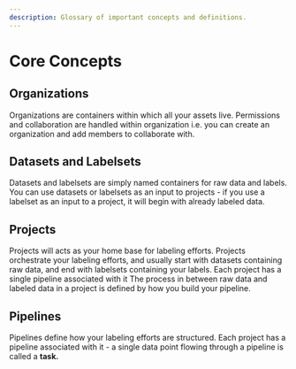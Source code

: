 ```yaml
---
description: Glossary of important concepts and definitions.
---
```


# Core Concepts

## Organizations

Organizations are containers within which all your assets live. Permissions and collaboration are handled within organization i.e. you can create an organization and add members to collaborate with. 

## Datasets and Labelsets

Datasets and labelsets are simply named containers for raw data and labels. You can use datasets or labelsets as an input to projects - if you use a labelset as an input to a project, it will begin with already labeled data. 

## Projects

Projects will acts as your home base for labeling efforts. Projects orchestrate your labeling efforts, and usually start with datasets containing raw data, and end with labelsets containing your labels. Each project has a single pipeline associated with it The process in between raw data and labeled data in a project is defined by how you build your pipeline.  

## Pipelines

Pipelines define how your labeling efforts are structured. Each project has a pipeline associated with it - a single data point flowing through a pipeline is called a **task.** 

## 

